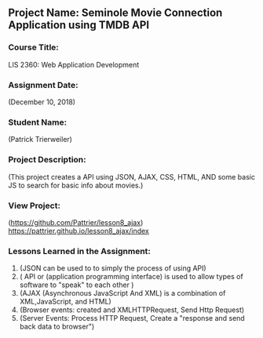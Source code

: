 ## Project Name:  Seminole Movie Connection Application using TMDB API

### Course Title:
LIS 2360:  Web Application Development

### Assignment Date:  
(December 10, 2018)

### Student Name:  
(Patrick Trierweiler)

### Project Description:
(This project creates a API using JSON, AJAX, CSS, HTML, AND some basic JS to search for basic info about movies.)

### View Project:
(https://github.com/Pattrier/lesson8_ajax)
https://pattrier.github.io/lesson8_ajax/index

### Lessons Learned in the Assignment:
1. (JSON can be used to to simply the process of using API)
2. ( API or (application programming interface) is used to allow types of software to "speak" to each other )
3. (AJAX (Asynchronous JavaScript And XML) is a combination of XML,JavaScript, and HTML)
4. (Browser events: created and XMLHTTPRequest, Send Http Request)
5. (Server Events: Process HTTP Request, Create a "response and send back data to browser")